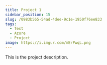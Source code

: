 ```yaml
---
title: Project 1
sidebar_position: 15
slug: /0983b565-54ad-4dee-9c1e-1950f76ee833
tags:
  - Test
  - Azure
  - Project
image: https://i.imgur.com/mErPwqL.png
---
```


This is the project description.



